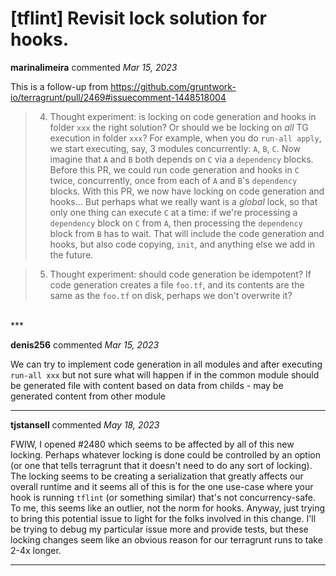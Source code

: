 # [tflint] Revisit lock solution for hooks.

**marinalimeira** commented *Mar 15, 2023*

This is a follow-up from https://github.com/gruntwork-io/terragrunt/pull/2469#issuecomment-1448518004

> 4. Thought experiment: is locking on code generation and hooks in folder `xxx` the right solution? Or should we be locking on _all_ TG execution in folder `xxx`? For example, when you do `run-all apply`, we start executing, say, 3 modules concurrently: `A`, `B`, `C`. Now imagine that `A` and `B` both depends on `C` via a `dependency` blocks. Before this PR, we could run code generation and hooks in `C` twice, concurrently, once from each of `A` and `B`'s `dependency` blocks. With this PR, we now have locking on code generation and hooks... But perhaps what we really want is a _global_ lock, so that only one thing can execute `C` at a time: if we're processing a `dependency` block on `C` from `A`, then processing the `dependency` block from `B` has to wait. That will include the code generation and hooks, but also code copying, `init`, and anything else we add in the future.

> 5. Thought experiment: should code generation be idempotent? If code generation creates a file `foo.tf`, and its contents are the same as the `foo.tf` on disk, perhaps we don't overwrite it?

<br />
***


**denis256** commented *Mar 15, 2023*

We can try to implement code generation  in all modules and after executing `run-all xxx` but not sure what will happen if in the common module should be generated file with content based on data from childs - may be generated content from other module
***

**tjstansell** commented *May 18, 2023*

FWIW, I opened #2480 which seems to be affected by all of this new locking.  Perhaps whatever locking is done could be controlled by an option (or one that tells terragrunt that it doesn't need to do any sort of locking).  The locking seems to be creating a serialization that greatly affects our overall runtime and it seems all of this is for the one use-case where your hook is running `tflint` (or something similar) that's not concurrency-safe.  To me, this seems like an outlier, not the norm for hooks.  Anyway, just trying to bring this potential issue to light for the folks involved in this change.  I'll be trying to debug my particular issue more and provide tests, but these locking changes seem like an obvious reason for our terragrunt runs to take 2-4x longer.
***

